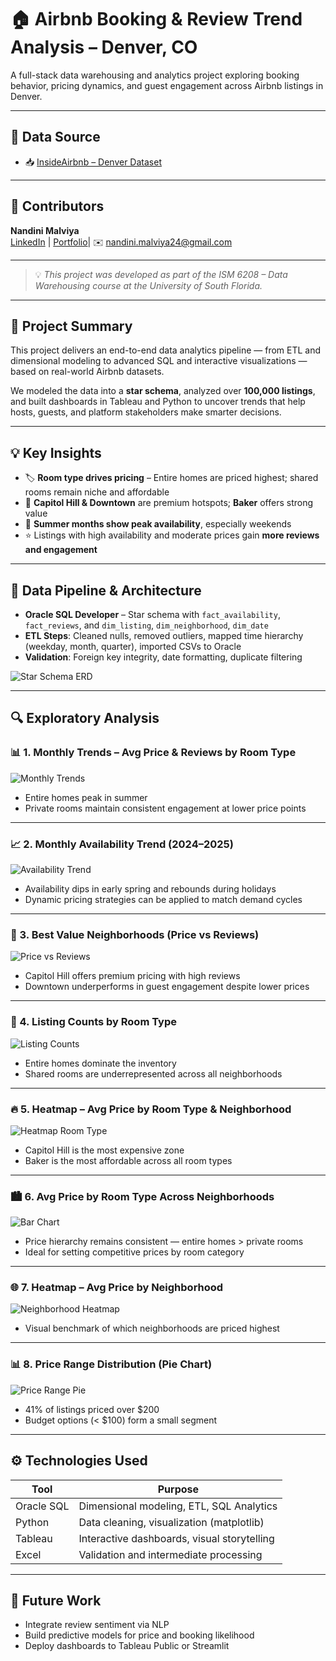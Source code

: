 # 🏠 Airbnb Booking & Review Trend Analysis – Denver, CO

A full-stack data warehousing and analytics project exploring booking behavior, pricing dynamics, and guest engagement across Airbnb listings in Denver.

---


## 📎 Data Source

- 📥 [InsideAirbnb – Denver Dataset](http://insideairbnb.com/get-the-data.html)

---

## 👤 Contributors

**Nandini Malviya**  
[LinkedIn](https://www.linkedin.com/in/nandini-malviya-/) | [Portfolio](https://nandinimalviya.wixsite.com/myportfolio)| ✉️ nandini.malviya24@gmail.com

---

> 💡 *This project was developed as part of the ISM 6208 – Data Warehousing course at the University of South Florida.*

---

## 📌 Project Summary

This project delivers an end-to-end data analytics pipeline — from ETL and dimensional modeling to advanced SQL and interactive visualizations — based on real-world Airbnb datasets.

We modeled the data into a **star schema**, analyzed over **100,000 listings**, and built dashboards in Tableau and Python to uncover trends that help hosts, guests, and platform stakeholders make smarter decisions.

---

## 💡 Key Insights

- 🏷️ **Room type drives pricing** – Entire homes are priced highest; shared rooms remain niche and affordable  
- 📍 **Capitol Hill & Downtown** are premium hotspots; **Baker** offers strong value  
- 📆 **Summer months show peak availability**, especially weekends  
- ⭐ Listings with high availability and moderate prices gain **more reviews and engagement**

---

## 🧱 Data Pipeline & Architecture

- **Oracle SQL Developer** – Star schema with `fact_availability`, `fact_reviews`, and `dim_listing`, `dim_neighborhood`, `dim_date`
- **ETL Steps**: Cleaned nulls, removed outliers, mapped time hierarchy (weekday, month, quarter), imported CSVs to Oracle
- **Validation**: Foreign key integrity, date formatting, duplicate filtering

![Star Schema ERD](./sql/Picture9.png)

---

## 🔍 Exploratory Analysis

### 📊 1. Monthly Trends – Avg Price & Reviews by Room Type

![Monthly Trends](./visuals/Picture1.png)

- Entire homes peak in summer
- Private rooms maintain consistent engagement at lower price points

---

### 📈 2. Monthly Availability Trend (2024–2025)

![Availability Trend](./visuals/Picture2.png)

- Availability dips in early spring and rebounds during holidays
- Dynamic pricing strategies can be applied to match demand cycles

---

### 📍 3. Best Value Neighborhoods (Price vs Reviews)

![Price vs Reviews](./visuals/Picture3.png)

- Capitol Hill offers premium pricing with high reviews  
- Downtown underperforms in guest engagement despite lower prices

---

### 🧩 4. Listing Counts by Room Type

![Listing Counts](./visuals/Picture4.png)

- Entire homes dominate the inventory
- Shared rooms are underrepresented across all neighborhoods

---

### 🔥 5. Heatmap – Avg Price by Room Type & Neighborhood

![Heatmap Room Type](./visuals/Picture5.png)

- Capitol Hill is the most expensive zone
- Baker is the most affordable across all room types

---

### 🏙️ 6. Avg Price by Room Type Across Neighborhoods

![Bar Chart](./visuals/Picture6.png)

- Price hierarchy remains consistent — entire homes > private rooms  
- Ideal for setting competitive prices by room category

---

### 🌐 7. Heatmap – Avg Price by Neighborhood

![Neighborhood Heatmap](./visuals/Picture7.png)

- Visual benchmark of which neighborhoods are priced highest

---

### 📊 8. Price Range Distribution (Pie Chart)

![Price Range Pie](./visuals/Picture8.png)

- 41% of listings priced over $200
- Budget options (< $100) form a small segment

---

## ⚙️ Technologies Used

| Tool         | Purpose                                    |
|--------------|--------------------------------------------|
| Oracle SQL   | Dimensional modeling, ETL, SQL Analytics   |
| Python       | Data cleaning, visualization (matplotlib)  |
| Tableau      | Interactive dashboards, visual storytelling|
| Excel        | Validation and intermediate processing     |

---


## 🚀 Future Work

- Integrate review sentiment via NLP  
- Build predictive models for price and booking likelihood  
- Deploy dashboards to Tableau Public or Streamlit

